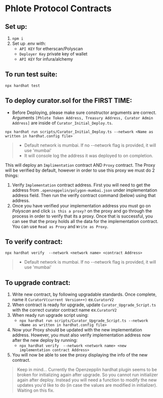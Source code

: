 # Phlote Protocol Contracts 

## Set up:

1. `npm i`
2. Set up .env with: 
    - `API KEY` for etherscan/Polyscan 
    - `Deployer Key` private key of wallet
    - `API KEY` for infura/alchemy

## To run test suite:

```
npx hardhat test
```

## To deploy curator.sol for the FIRST TIME:

- Before Deploying, please make sure constructor arguments are correct. Arguments `[Phlote Token Address, Treasury Address, Curator Admin Address]` are inside of `Curator_Initial_Deploy.ts`.

```
npx hardhat run scripts/Curator_Initial_Deploy.ts --network <Name as written in hardhat.config file>
```
> - Default network is mumbai. If no --network flag is provided, it will use 'mumbai'
> - It will console log the address it was deployed to on completion.


This will deploy an `Implimentation` contract AND `Proxy` contract. The Proxy will be verified by default, however in order to use this proxy we must do 2 things:

1.  Verify `Implementation` contract address. First you will need to get the address from `.openzeppelin/polygon-mumbai.json` under implementation address field. Then run the verify contract command (below) using that address.
2. Once you have verified your implementation address you must go on *Polyscan* and click `is this a proxy?` on the proxy and go through the process in order to verify that its a proxy. Once that is successful, you can see that the proxy holds all the data for the implementation contract. You can use `Read as Proxy` and `Write as Proxy`.

## To verify contract:

```
npx hardhat verify  --network <network name> <contract Address>
```
> - Default network is mumbai. If no --network flag is provided, it will use 'mumbai'


## To upgrade contract:

1. Write new contract, by following upgradable standards. Once complete, name it `CuratorV(current Version++)` ex.`CuratorV2`
2. When contract is ready for upgrade, update `Curator_Upgrade_Script.ts` with the correct curator contract name ex.`CuratorV2`
3. When ready run upgrade script using:
    - `npx hardhat run scripts/Curator_Upgrade_Script.ts --network <Name as written in hardhat.config file>`
4. Now your Proxy should be updated with the new implementation address. However, you must also verify implementation address now after the new deploy by running:
    - `npx hardhat verify  --network <network name> <new implementation contract Address>`
5. You will now be able to see the proxy displaying the info of the new contract.

> Keep in mind... Currently the Openzepplin hardhat plugin seems to be broken for initializing again after upgrade. So you cannot run initializer again after deploy. Instead you will need a function to modify the new updates you'd like to do (in case the values are modified in initializer). Waiting on this fix.